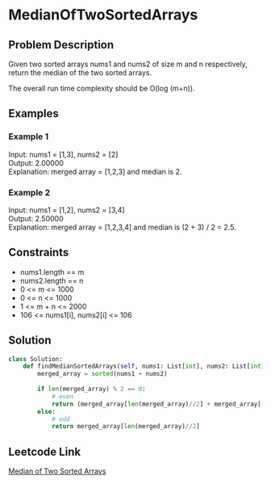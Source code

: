 # MedianOfTwoSortedArrays

## Problem Description
Given two sorted arrays nums1 and nums2 of size m and n respectively, return the median of the two sorted arrays.<br>

The overall run time complexity should be O(log (m+n)).<br>

## Examples
### Example 1
Input: nums1 = [1,3], nums2 = [2]<br>
Output: 2.00000<br>
Explanation: merged array = [1,2,3] and median is 2.<br>

### Example 2
Input: nums1 = [1,2], nums2 = [3,4]<br>
Output: 2.50000<br>
Explanation: merged array = [1,2,3,4] and median is (2 + 3) / 2 = 2.5.<br>

## Constraints
- nums1.length == m
- nums2.length == n
- 0 <= m <= 1000
- 0 <= n <= 1000
- 1 <= m + n <= 2000
- 106 <= nums1[i], nums2[i] <= 106

## Solution
```python
class Solution:
    def findMedianSortedArrays(self, nums1: List[int], nums2: List[int]) -> float:
        merged_array = sorted(nums1 + nums2)
        
        if len(merged_array) % 2 == 0: 
            # even
            return (merged_array[len(merged_array)//2] + merged_array[(len(merged_array)//2) - 1]) / 2
        else:
            # odd
            return merged_array[len(merged_array)//2]
```

## Leetcode Link
[Median of Two Sorted Arrays](https://leetcode.com/problems/median-of-two-sorted-arrays/description/)
